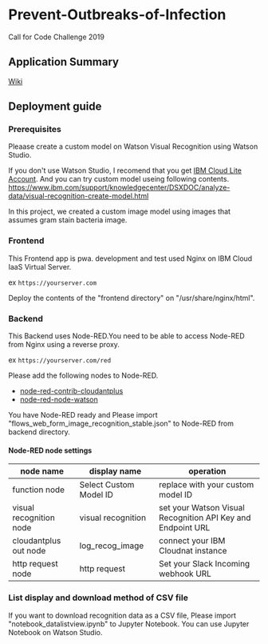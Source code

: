 # Prevent-Outbreaks-of-Infection
Call for Code Challenge 2019

## Application Summary
[Wiki](https://github.com/kolinz/Prevent-Outbreaks-of-Infection/wiki)

## Deployment guide
### Prerequisites
Pleaase create a custom model on Watson Visual Recognition using Watson Studio.

If you don't use Watson Studio, I recomend that you get [IBM Cloud Lite Account](https://www.ibm.com/jp-ja/cloud/lite-account). And you can try custom model useing following contents.
https://www.ibm.com/support/knowledgecenter/DSXDOC/analyze-data/visual-recognition-create-model.html

In this project, we created a custom image model using images that assumes gram stain bacteria image.


### Frontend
This Frontend app is pwa. development and test used Nginx on IBM Cloud IaaS Virtual Server.

ex ``` https://yourserver.com ```

Deploy the contents of the "frontend directory" on "/usr/share/nginx/html".

### Backend
This Backend uses Node-RED.You need to be able to access Node-RED from Nginx using a reverse proxy.

ex ``` https://yourserver.com/red ```

Please add the following nodes to Node-RED.
- [node-red-contrib-cloudantplus](https://flows.nodered.org/node/node-red-contrib-cloudantplus)
- [node-red-node-watson](https://flows.nodered.org/node/node-red-node-watson)

You have Node-RED ready and Please import "flows_web_form_image_recognition_stable.json" to Node-RED from backend directory.

#### Node-RED node settings
| node name | display name | operation |
|---|---|---|
| function node | Select Custom Model ID | replace with your custom model ID |
| visual recognition node | visual recognition | set your Watson Visual Recognition API Key and Endpoint URL |
| cloudantplus out node | log_recog_image | connect your IBM Cloudnat instance |
| http request node | http request | Set your Slack Incoming webhook URL |


### List display and download method of CSV file
If you want to download recognition data as a CSV file, Please import "notebook_datalistview.ipynb" to Jupyter Notebook. You can use Jupyter Notebook on Watson Studio.
